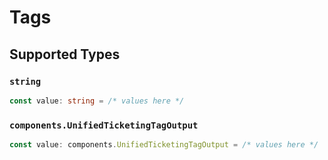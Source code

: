 # Tags


## Supported Types

### `string`

```typescript
const value: string = /* values here */
```

### `components.UnifiedTicketingTagOutput`

```typescript
const value: components.UnifiedTicketingTagOutput = /* values here */
```

